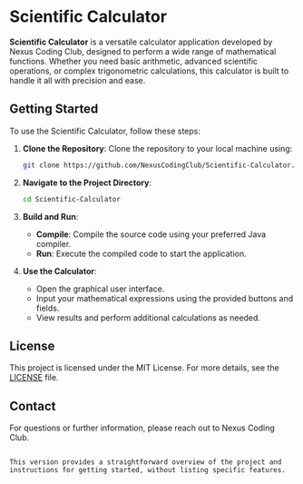 
# Scientific Calculator

**Scientific Calculator** is a versatile calculator application developed by Nexus Coding Club, designed to perform a wide range of mathematical functions. Whether you need basic arithmetic, advanced scientific operations, or complex trigonometric calculations, this calculator is built to handle it all with precision and ease.

## Getting Started

To use the Scientific Calculator, follow these steps:

1. **Clone the Repository**: Clone the repository to your local machine using:
   ```bash
   git clone https://github.com/NexusCodingClub/Scientific-Calculator.git
   ```

2. **Navigate to the Project Directory**:
   ```bash
   cd Scientific-Calculator
   ```

3. **Build and Run**:
   - **Compile**: Compile the source code using your preferred Java compiler.
   - **Run**: Execute the compiled code to start the application.

4. **Use the Calculator**:
   - Open the graphical user interface.
   - Input your mathematical expressions using the provided buttons and fields.
   - View results and perform additional calculations as needed.



## License

This project is licensed under the MIT License. For more details, see the [LICENSE](LICENSE) file.

## Contact

For questions or further information, please reach out to Nexus Coding Club.

```

This version provides a straightforward overview of the project and instructions for getting started, without listing specific features.
